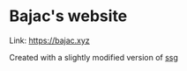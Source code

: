 # Bajac's website

Link: <https://bajac.xyz>

Created with a slightly modified version of [ssg](https://www.romanzolotarev.com/ssg.html)